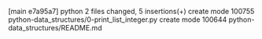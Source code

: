 [main e7a95a7] python
 2 files changed, 5 insertions(+)
 create mode 100755 python-data_structures/0-print_list_integer.py
 create mode 100644 python-data_structures/README.md
